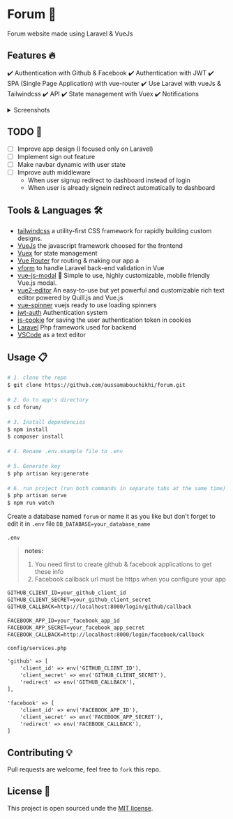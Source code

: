 # Forum 🎯
Forum website made using Laravel & VueJs

## Features 🔥
✔️ Authentication with Github & Facebook
✔️ Authentication with JWT
✔️ SPA (Single Page Application) with vue-router
✔️ Use Laravel with vueJs & Tailwindcss
✔️ API
✔️ State management with Vuex
✔️ Notifications

<details>
<summary>Screenshots</summary>

<img src='screenshots/login.png' alt='login' />
<img src='screenshots/register.png' alt='register' />
<img src='screenshots/discussions.png' alt='discussions' />
<img src='screenshots/reply editor.png' alt='reply editor' />
<img src='screenshots/model.png' alt='model' />
<img src='screenshots/replies.png' alt='replies' />

</details>

## TODO 📝
* [ ] Improve app design (I focused only on Laravel)
* [ ] Implement sign out feature
* [ ] Make navbar dynamic with user state
* [ ] Improve auth middleware
    - When user signup redirect to dashboard instead of login
    - When user is already signein redirect automatically to dashboard

## Tools & Languages 🛠️
- [tailwindcss](https://github.com/laravel-frontend-presets/tailwindcss) a utility-first CSS framework for
rapidly building custom designs.
- [VueJs](https://vuejs.org/v2/guide/) the javascript framework choosed for the frontend
- [Vuex](https://vuex.vuejs.org/) for state management
- [Vue Router](https://router.vuejs.org/) for routing & making our app a
- [vform](https://github.com/cretueusebiu/vform) to handle Laravel back-end validation in Vue
- [vue-js-modal](https://github.com/euvl/vue-js-modal) 🍕 Simple to use, highly customizable, mobile friendly Vue.js modal. 
- [vue2-editor](https://github.com/davidroyer/vue2-editor) An easy-to-use but yet powerful and customizable rich text editor powered by Quill.js and Vue.js
- [vue-spinner](https://github.com/greyby/vue-spinner) vuejs ready to use loading spinners
- [jwt-auth](https://github.com/tymondesigns/jwt-auth) Authentication system
- [js-cookie](https://github.com/js-cookie/js-cookie) for saving the user authentication token in cookies
- [Laravel](https://laravel.com/) Php framework used for backend
- [VSCode](https://code.visualstudio.com/) as a text editor

## Usage 📋

``` bash
# 1. clone the repo
$ git clone https://github.com/oussamabouchikhi/forum.git

# 2. Go to app's directory
$ cd forum/

# 3. Install dependencies
$ npm install
$ composer install

# 4. Rename .env.example file to .env

# 5. Generate key
$ php artisan key:generate

# 6. run project (run both commands in separate tabs at the same time)
$ php artisan serve
$ npm run watch
```

Create a database named ```forum``` or name it as you like but don't forget to edit it in ```.env``` file ```DB_DATABASE=your_database_name```

```.env``` 
>__notes:__ 
>1. You need first to create github & facebook applications to get  these info
>2. Facebook callback url must be https when you configure your app
```
GITHUB_CLIENT_ID=your_github_client_id
GITHUB_CLIENT_SECRET=your_github_client_secret
GITHUB_CALLBACK=http://localhost:8000/login/github/callback

FACEBOOK_APP_ID=your_facebook_app_id
FACEBOOK_APP_SECRET=your_facebook_app_secret
FACEBOOK_CALLBACK=http://localhost:8000/login/facebook/callback
```
```config/services.php```
```
'github' => [
    'client_id' => env('GITHUB_CLIENT_ID'),
    'client_secret' => env('GITHUB_CLIENT_SECRET'),
    'redirect' => env('GITHUB_CALLBACK'),
],

'facebook' => [
    'client_id' => env('FACEBOOK_APP_ID'),
    'client_secret' => env('FACEBOOK_APP_SECRET'),
    'redirect' => env('FACEBOOK_CALLBACK'),
]
```

## Contributing 💡
Pull requests are welcome, feel free to ```fork``` this repo.

## License 📄
This project is open sourced unde the [MIT license](https://opensource.org/licenses/MIT).
